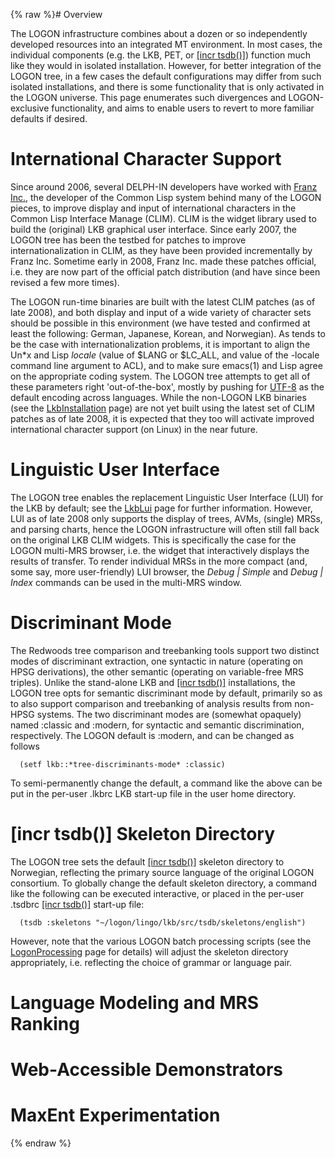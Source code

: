 {% raw %}# Overview

The LOGON infrastructure combines about a dozen or so independently
developed resources into an integrated MT environment. In most cases,
the individual components (e.g. the LKB, PET, or [\[incr
tsdb()\]](http://www.delph-in.net/itsdb)) function much like they would
in isolated installation. However, for better integration of the LOGON
tree, in a few cases the default configurations may differ from such
isolated installations, and there is some functionality that is only
activated in the LOGON universe. This page enumerates such divergences
and LOGON-exclusive functionality, and aims to enable users to revert to
more familiar defaults if desired.

# International Character Support

Since around 2006, several DELPH-IN developers have worked with [Franz
Inc.](http://www.franz.com), the developer of the Common Lisp system
behind many of the LOGON pieces, to improve display and input of
international characters in the Common Lisp Interface Manage (CLIM).
CLIM is the widget library used to build the (original) LKB graphical
user interface. Since early 2007, the LOGON tree has been the testbed
for patches to improve internationalization in CLIM, as they have been
provided incrementally by Franz Inc. Sometime early in 2008, Franz Inc.
made these patches official, i.e. they are now part of the official
patch distribution (and have since been revised a few more times).

The LOGON run-time binaries are built with the latest CLIM patches (as
of late 2008), and both display and input of a wide variety of character
sets should be possible in this environment (we have tested and
confirmed at least the following: German, Japanese, Korean, and
Norwegian). As tends to be the case with internationalization problems,
it is important to align the Un\*x and Lisp *locale* (value of $LANG or
$LC\_ALL, and value of the -locale command line argument to ACL), and to
make sure emacs(1) and Lisp agree on the appropriate coding system. The
LOGON tree attempts to get all of these parameters right
'out-of-the-box', mostly by pushing for
[UTF-8](http://www.cl.cam.ac.uk/~mgk25/unicode.html) as the default
encoding across languages. While the non-LOGON LKB binaries (see the
[LkbInstallation](../LkbInstallation) page) are not yet built using the
latest set of CLIM patches as of late 2008, it is expected that they too
will activate improved international character support (on Linux) in the
near future.

# Linguistic User Interface

The LOGON tree enables the replacement Linguistic User Interface (LUI)
for the LKB by default; see the [LkbLui](LkbLui) page for further
information. However, LUI as of late 2008 only supports the display of
trees, AVMs, (single) MRSs, and parsing charts, hence the LOGON
infrastructure will often still fall back on the original LKB CLIM
widgets. This is specifically the case for the LOGON multi-MRS browser,
i.e. the widget that interactively displays the results of transfer. To
render individual MRSs in the more compact (and, some say, more
user-friendly) LUI browser, the *Debug \| Simple* and *Debug \| Index*
commands can be used in the multi-MRS window.

# Discriminant Mode

The Redwoods tree comparison and treebanking tools support two distinct
modes of discriminant extraction, one syntactic in nature (operating on
HPSG derivations), the other semantic (operating on variable-free MRS
triples). Unlike the stand-alone LKB and [\[incr
tsdb()\]](http://www.delph-in.net/itsdb) installations, the LOGON tree
opts for semantic discriminant mode by default, primarily so as to also
support comparison and treebanking of analysis results from non-HPSG
systems. The two discriminant modes are (somewhat opaquely) named
:classic and :modern, for syntactic and semantic discrimination,
respectively. The LOGON default is :modern, and can be changed as
follows

      (setf lkb::*tree-discriminants-mode* :classic)

To semi-permanently change the default, a command like the above can be
put in the per-user .lkbrc LKB start-up file in the user home directory.

# \[incr tsdb()\] Skeleton Directory

The LOGON tree sets the default [\[incr
tsdb()\]](http://www.delph-in.net/itsdb) skeleton directory to
Norwegian, reflecting the primary source language of the original LOGON
consortium. To globally change the default skeleton directory, a command
like the following can be executed interactive, or placed in the
per-user .tsdbrc [\[incr tsdb()\]](http://www.delph-in.net/itsdb)
start-up file:

      (tsdb :skeletons "~/logon/lingo/lkb/src/tsdb/skeletons/english")

However, note that the various LOGON batch processing scripts (see the
[LogonProcessing](../LogonProcessing) page for details) will adjust the
skeleton directory appropriately, i.e. reflecting the choice of grammar
or language pair.

# Language Modeling and MRS Ranking

# Web-Accessible Demonstrators

# MaxEnt Experimentation
{% endraw %}